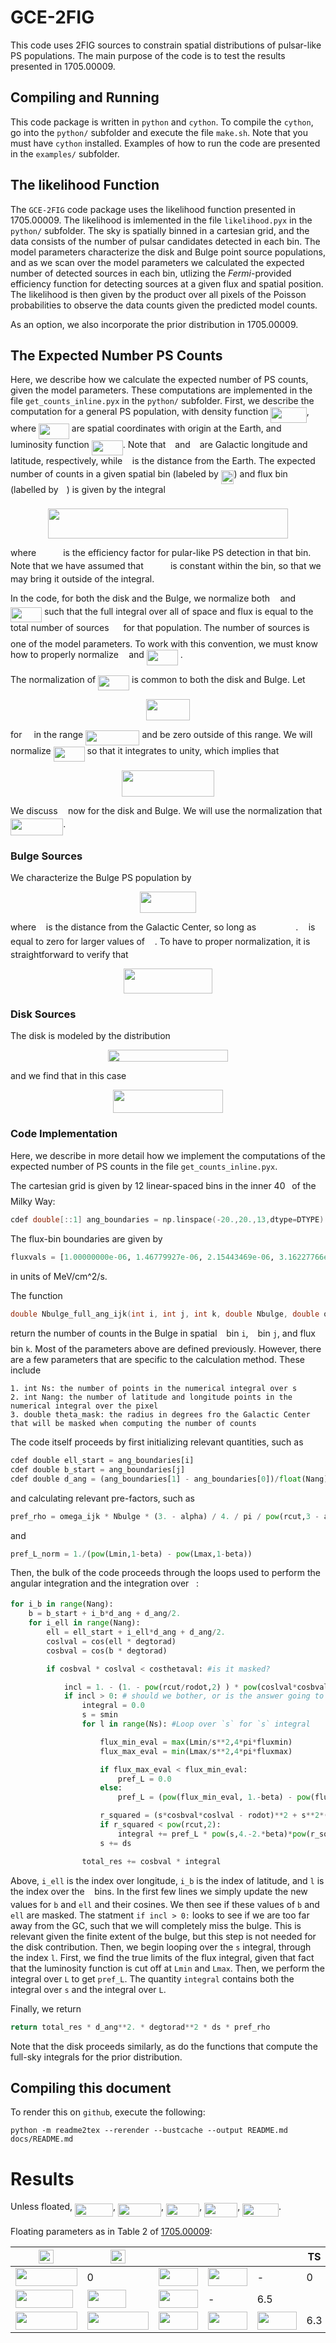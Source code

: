 # GCE-2FIG
This code uses 2FIG sources to constrain spatial distributions of pulsar-like PS populations.  The main purpose of the code is to test the results presented in 1705.00009.

## Compiling and Running

This code package is written in `python` and `cython`.  To compile the `cython`, go into the `python/` subfolder and execute the file `make.sh`.  Note that you must have `cython` installed.  Examples of how to run the code are presented in the `examples/` subfolder.

## The likelihood Function

The `GCE-2FIG` code package uses the likelihood function presented in 1705.00009.  The likelihood is imlemented in the file `likelihood.pyx` in the `python/` subfolder.  The sky is spatially binned in a cartesian grid, and the data consists of the number of pulsar candidates detected in each bin.  The model parameters characterize the disk and Bulge point source populations, and as we scan over the model parameters we calculated the expected number of detected sources in each bin, utlizing the _Fermi_-provided efficiency function for detecting sources at a given flux and spatial position.  The likelihood is then given by the product over all pixels of the Poisson probabilities to observe the data counts given the predicted model counts.

As an option, we also incorporate the prior distribution in 1705.00009.

## The Expected Number PS Counts

Here, we describe how we calculate the expected number of PS counts, given the model parameters.  These computations are implemented in the file `get_counts_inline.pyx` in the `python/` subfolder.  First, we describe the computation for a general PS population, with density function <img src="https://rawgit.com/bsafdi/GCE-2FIG/master/svgs/e33a91659757dc5a5a317888c76bc940.svg?87a711d44a&invert_in_darkmode" align=middle width=57.31143pt height=24.56553pt/>, where <img src="https://rawgit.com/bsafdi/GCE-2FIG/master/svgs/e4c7375533c0164f8ecc75cfe4198ea0.svg?5e2024448e&invert_in_darkmode" align=middle width=48.84429pt height=24.56553pt/> are spatial coordinates with origin at the Earth, and luminosity function <img src="https://rawgit.com/bsafdi/GCE-2FIG/master/svgs/bb7f89046aaec2638cc892ac2d6b7b12.svg?37ce876f0d&invert_in_darkmode" align=middle width=49.96266pt height=24.56553pt/>.  Note that <img src="https://rawgit.com/bsafdi/GCE-2FIG/master/svgs/d30a65b936d8007addc9c789d5a7ae49.svg?e5a6b9bbb5&invert_in_darkmode" align=middle width=6.8238225pt height=22.74591pt/> and <img src="https://rawgit.com/bsafdi/GCE-2FIG/master/svgs/4bdc8d9bcfb35e1c9bfb51fc69687dfc.svg?7f2cead8e9&invert_in_darkmode" align=middle width=7.0284885pt height=22.74591pt/> are Galactic longitude and latitude, respectively, while <img src="https://rawgit.com/bsafdi/GCE-2FIG/master/svgs/6f9bad7347b91ceebebd3ad7e6f6f2d1.svg?e40c7d7afe&invert_in_darkmode" align=middle width=7.6767405pt height=14.10255pt/> is the distance from the Earth.  The expected number of counts in a given spatial bin (labeled by <img src="https://rawgit.com/bsafdi/GCE-2FIG/master/svgs/4fe48dde86ac2d37419f0b35d57ac460.svg?7430ea8fe7&invert_in_darkmode" align=middle width=20.612625pt height=21.60213pt/>) and flux bin (labelled by <img src="https://rawgit.com/bsafdi/GCE-2FIG/master/svgs/63bb9849783d01d91403bc9a5fea12a2.svg?c2b84c5ba3&invert_in_darkmode" align=middle width=9.041505pt height=22.74591pt/>) is given by the integral

<p align="center"><img src="https://rawgit.com/bsafdi/GCE-2FIG/master/svgs/0b66f12996fe020e588077671462ab65.svg?6db75d50e1&invert_in_darkmode" align=middle width=384.76845pt height=47.505645pt/></p> 

where <img src="https://rawgit.com/bsafdi/GCE-2FIG/master/svgs/2e71a536af409f25b2c3baebdba40859.svg?69543bf11f&invert_in_darkmode" align=middle width=35.22189pt height=14.10255pt/> is the efficiency factor for pular-like PS detection in that bin.  Note that we have assumed that <img src="https://rawgit.com/bsafdi/GCE-2FIG/master/svgs/2e71a536af409f25b2c3baebdba40859.svg?9f76173c4c&invert_in_darkmode" align=middle width=35.22189pt height=14.10255pt/> is constant within the bin, so that we may bring it outside of the integral.
 

In the code, for both the disk and the Bulge, we normalize both <img src="https://rawgit.com/bsafdi/GCE-2FIG/master/svgs/6dec54c48a0438a5fcde6053bdb9d712.svg?88e0b7f81a&invert_in_darkmode" align=middle width=8.46714pt height=14.10255pt/> and <img src="https://rawgit.com/bsafdi/GCE-2FIG/master/svgs/bb7f89046aaec2638cc892ac2d6b7b12.svg?e141113827&invert_in_darkmode" align=middle width=49.96266pt height=24.56553pt/> such that the full integral over all of space and flux is equal to the total number of sources <img src="https://rawgit.com/bsafdi/GCE-2FIG/master/svgs/f9c4988898e7f532b9f826a75014ed3c.svg?460833f7a9&invert_in_darkmode" align=middle width=14.94405pt height=22.38192pt/> for that population.  The number of sources is one of the model parameters.  To work with this convention, we must know how to properly normalize <img src="https://rawgit.com/bsafdi/GCE-2FIG/master/svgs/6dec54c48a0438a5fcde6053bdb9d712.svg?be8d288134&invert_in_darkmode" align=middle width=8.46714pt height=14.10255pt/> and <img src="https://rawgit.com/bsafdi/GCE-2FIG/master/svgs/bb7f89046aaec2638cc892ac2d6b7b12.svg?ab3287125d&invert_in_darkmode" align=middle width=49.96266pt height=24.56553pt/> .

The normalization of <img src="https://rawgit.com/bsafdi/GCE-2FIG/master/svgs/bb7f89046aaec2638cc892ac2d6b7b12.svg?c87184bd09&invert_in_darkmode" align=middle width=49.96266pt height=24.56553pt/> is common to both the disk and Bulge.  Let 

<p align="center"><img src="https://rawgit.com/bsafdi/GCE-2FIG/master/svgs/dc7e9cac24bdd8b9fb9aa0389e209134.svg?31778f06b&invert_in_darkmode" align=middle width=69.953235pt height=33.769395pt/></p>

for <img src="https://rawgit.com/bsafdi/GCE-2FIG/master/svgs/ddcb483302ed36a59286424aa5e0be17.svg?83c87ed8bf&invert_in_darkmode" align=middle width=11.14542pt height=22.38192pt/> in the range <img src="https://rawgit.com/bsafdi/GCE-2FIG/master/svgs/f8702ab460607cfc76e52498178edb88.svg?aedfcba9fe&invert_in_darkmode" align=middle width=86.361pt height=24.56553pt/> and be zero outside of this range.  We will normalize <img src="https://rawgit.com/bsafdi/GCE-2FIG/master/svgs/bb7f89046aaec2638cc892ac2d6b7b12.svg?b4d818c4a5&invert_in_darkmode" align=middle width=49.96266pt height=24.56553pt/> so that it integrates to unity, which implies that
 
<p align="center"><img src="https://rawgit.com/bsafdi/GCE-2FIG/master/svgs/0a8a3c1792e9fdb071d6a6920dec93d7.svg?7b9f12204&invert_in_darkmode" align=middle width=147.489705pt height=41.283165pt/></p>  


We discuss <img src="https://rawgit.com/bsafdi/GCE-2FIG/master/svgs/6dec54c48a0438a5fcde6053bdb9d712.svg?8a2fc36c1c&invert_in_darkmode" align=middle width=8.46714pt height=14.10255pt/> now for the disk and Bulge.  We will use the normalization that <img src="https://rawgit.com/bsafdi/GCE-2FIG/master/svgs/91f9537316cdc8858af8eeb325936c77.svg?7f34dff96&invert_in_darkmode" align=middle width=84.237945pt height=26.70657pt/>.

### Bulge Sources 

We characterize the Bulge PS population by

<p align="center"><img src="https://rawgit.com/bsafdi/GCE-2FIG/master/svgs/20a7cb8590592ee1ab7830a4d8541614.svg?dc41f9b4fc&invert_in_darkmode" align=middle width=90.27315pt height=33.5874pt/></p>

where <img src="https://rawgit.com/bsafdi/GCE-2FIG/master/svgs/89f2e0d2d24bcf44db73aab8fc03252c.svg?e3475dd552&invert_in_darkmode" align=middle width=7.8435885pt height=14.10255pt/> is the distance from the Galactic Center, so long as <img src="https://rawgit.com/bsafdi/GCE-2FIG/master/svgs/af61c60decc49acae8eeda9dca8fe898.svg?740cba9b51&invert_in_darkmode" align=middle width=55.277805pt height=17.65764pt/> .  <img src="https://rawgit.com/bsafdi/GCE-2FIG/master/svgs/6dec54c48a0438a5fcde6053bdb9d712.svg?8ca56527d7&invert_in_darkmode" align=middle width=8.46714pt height=14.10255pt/> is equal to zero for larger values of <img src="https://rawgit.com/bsafdi/GCE-2FIG/master/svgs/89f2e0d2d24bcf44db73aab8fc03252c.svg?d59c899f7c&invert_in_darkmode" align=middle width=7.8435885pt height=14.10255pt/> .  To have to proper normalization, it is straightforward to verify that
 
<p align="center"><img src="https://rawgit.com/bsafdi/GCE-2FIG/master/svgs/9e79c22983590f5b42a2672ec8cf10a1.svg?dcb8fdc553&invert_in_darkmode" align=middle width=142.32603pt height=40.08807pt/></p>


### Disk Sources

The disk is modeled by the distribution 

<p align="center"><img src="https://rawgit.com/bsafdi/GCE-2FIG/master/svgs/ffd30829e06c1a1f6e2acec3a70ed61c.svg?56ab6e2bf3&invert_in_darkmode" align=middle width=192.0963pt height=18.569595pt/></p>

and we find that in this case

<p align="center"><img src="https://rawgit.com/bsafdi/GCE-2FIG/master/svgs/a5bba1689089f869eba4d9fda47f21e7.svg?e22817b638&invert_in_darkmode" align=middle width=175.99395pt height=37.68171pt/></p>


### Code Implementation

Here, we describe in more detail how we implement the computations of the expected number of PS counts in the file `get_counts_inline.pyx`.

The cartesian grid is given by 12 linear-spaced bins in the inner 40<img src="https://rawgit.com/bsafdi/GCE-2FIG/master/svgs/bda93e7eec1ea3bd03d7177c5b991481.svg?94abd8fa0f&invert_in_darkmode" align=middle width=6.7100715pt height=22.59873pt/> of the Milky Way:

```c
cdef double[::1] ang_boundaries = np.linspace(-20.,20.,13,dtype=DTYPE)
``` 

The flux-bin boundaries are given by

```python
fluxvals = [1.00000000e-06, 1.46779927e-06, 2.15443469e-06, 3.16227766e-06, 4.64158883e-06, 6.81292069e-06, 1.00000000e-05, 3.16227766e-05, 1.00000000e-04]
```

in units of MeV/cm^2/s.

The function 

```c
double Nbulge_full_ang_ijk(int i, int j, int k, double Nbulge, double omega_ijk, double alpha, double beta,double rcut , double Lmin, double Lmax ,int Ns ,int Nang, double theta_mask )
```

return the number of counts in the Bulge in spatial <img src="https://rawgit.com/bsafdi/GCE-2FIG/master/svgs/d30a65b936d8007addc9c789d5a7ae49.svg?fa4da1999&invert_in_darkmode" align=middle width=6.8238225pt height=22.74591pt/> bin `i`, <img src="https://rawgit.com/bsafdi/GCE-2FIG/master/svgs/4bdc8d9bcfb35e1c9bfb51fc69687dfc.svg?17a1f238e2&invert_in_darkmode" align=middle width=7.0284885pt height=22.74591pt/> bin `j`, and flux bin `k`.  Most of the parameters above are defined previously.  However, there are a few parameters that are specific to the calculation method.  These include

    1. int Ns: the number of points in the numerical integral over s
    2. int Nang: the number of latitude and longitude points in the numerical integral over the pixel
    3. double theta_mask: the radius in degrees fro the Galactic Center that will be masked when computing the number of counts
  
The code itself proceeds by first initializing relevant quantities, such as

```python
cdef double ell_start = ang_boundaries[i]
cdef double b_start = ang_boundaries[j]
cdef double d_ang = (ang_boundaries[1] - ang_boundaries[0])/float(Nang)
```

and  calculating relevant pre-factors, such as 

```python
pref_rho = omega_ijk * Nbulge * (3. - alpha) / 4. / pi / pow(rcut,3 - alpha)
```

and 

```python
pref_L_norm = 1./(pow(Lmin,1-beta) - pow(Lmax,1-beta))
```

Then, the bulk of the code proceeds through the loops used to perform the angular integration and the integration over <img src="https://rawgit.com/bsafdi/GCE-2FIG/master/svgs/6f9bad7347b91ceebebd3ad7e6f6f2d1.svg?8a89a4c633&invert_in_darkmode" align=middle width=7.6767405pt height=14.10255pt/>:

```python
for i_b in range(Nang):
    b = b_start + i_b*d_ang + d_ang/2.
    for i_ell in range(Nang):
        ell = ell_start + i_ell*d_ang + d_ang/2.
        coslval = cos(ell * degtorad)
        cosbval = cos(b * degtorad)

        if cosbval * coslval < costhetaval: #is it masked?

            incl = 1. - (1. - pow(rcut/rodot,2) ) * pow(coslval*cosbval,2)
            if incl > 0: # should we bother, or is the answer going to be zero?
                integral = 0.0
                s = smin
                for l in range(Ns): #Loop over `s` for `s` integral

                    flux_min_eval = max(Lmin/s**2,4*pi*fluxmin)
                    flux_max_eval = min(Lmax/s**2,4*pi*fluxmax)

                    if flux_max_eval < flux_min_eval:
                        pref_L = 0.0
                    else:
                        pref_L = (pow(flux_min_eval, 1.-beta) - pow(flux_max_eval, 1.-beta))*pref_L_norm

                    r_squared = (s*cosbval*coslval - rodot)**2 + s**2*(1. - pow(cosbval*coslval,2) )
                    if r_squared < pow(rcut,2):
                        integral += pref_L * pow(s,4.-2.*beta)*pow(r_squared,-alpha/2.)
                    s += ds

                total_res += cosbval * integral 
```

Above, `i_ell` is the index over longitude, `i_b` is the index of latitude, and `l` is the index over the <img src="https://rawgit.com/bsafdi/GCE-2FIG/master/svgs/6f9bad7347b91ceebebd3ad7e6f6f2d1.svg?a6455962f5&invert_in_darkmode" align=middle width=7.6767405pt height=14.10255pt/> bins.  In the first few lines we simply update the new values for `b` and `ell` and their cosines.  We then see if these values of `b` and `ell` are masked.  The statment `if incl > 0:` looks to see if we are too far away from the GC, such that we will completely miss the bulge.  This is relevant given the finite extent of the bulge, but this step is not needed for the disk contribution.  Then, we begin looping over the `s` integral, through the index `l`.  First, we find the true limits of the flux integral, given that fact that the luminosity function is cut off at `Lmin` and `Lmax`.  Then, we perform the integral over `L` to get `pref_L`.  The quantity `integral` contains both the integral over `s` and the integral over `L`.  

Finally, we return 

```python
return total_res * d_ang**2. * degtorad**2 * ds * pref_rho
```  

Note that the disk proceeds similarly, as do the functions that compute the full-sky integrals for the prior distribution.
    
## Compiling this document

To render this on `github`, execute the following:
```
python -m readme2tex --rerender --bustcache --output README.md docs/README.md
```

# Results

Unless floated, <img src="https://rawgit.com/bsafdi/GCE-2FIG/master/svgs/8d355ff26fea5f8b634222b72f19472f.svg?1d71b4dd35&invert_in_darkmode" align=middle width=60.814545pt height=21.10812pt/>,
<img src="https://rawgit.com/bsafdi/GCE-2FIG/master/svgs/5a341cc43b8429c286e732c54f035ae3.svg?579b791075&invert_in_darkmode" align=middle width=69.12081pt height=21.10812pt/>,
<img src="https://rawgit.com/bsafdi/GCE-2FIG/master/svgs/fa32ade5e29240b938ede1a9fe79cd17.svg?16a6101ecf&invert_in_darkmode" align=middle width=53.33328pt height=21.10812pt/>,
<img src="https://rawgit.com/bsafdi/GCE-2FIG/master/svgs/01a4d380c848b0b24c9d376c25ec7880.svg?bb6e383f3e&invert_in_darkmode" align=middle width=52.926885pt height=22.74591pt/>,
<img src="https://rawgit.com/bsafdi/GCE-2FIG/master/svgs/f2ca6be66d1c9df73aac3a892fda5efe.svg?e247f3f01e&invert_in_darkmode" align=middle width=57.78663pt height=21.10812pt/>.

Floating parameters as in Table 2 of [1705.00009](https://arxiv.org/pdf/1705.00009.pdf):

| <img src="https://rawgit.com/bsafdi/GCE-2FIG/master/svgs/e1337360d9fc04449e0bd6a786b5ad20.svg?7f98de2ea1&invert_in_darkmode" align=middle width=24.21903pt height=22.38192pt/>             | <img src="https://rawgit.com/bsafdi/GCE-2FIG/master/svgs/f7a0c7db2f0eff424a274f52f4a5c8d6.svg?5c08000eeb&invert_in_darkmode" align=middle width=23.61183pt height=22.38192pt/>                     | <img src="https://rawgit.com/bsafdi/GCE-2FIG/master/svgs/d1a81d9dc6dd30e43ba27c5490a34a32.svg?390bab582e&invert_in_darkmode" align=middle width=14.14413pt height=14.10255pt/>         | <img src="https://rawgit.com/bsafdi/GCE-2FIG/master/svgs/8217ed3c32a785f0b5aad4055f432ad8.svg?95b13ea02f&invert_in_darkmode" align=middle width=10.1277pt height=22.74591pt/>       | <img src="https://rawgit.com/bsafdi/GCE-2FIG/master/svgs/c745b9b57c145ec5577b82542b2df546.svg?e0fc56e9c5&invert_in_darkmode" align=middle width=10.537065pt height=14.10255pt/>      | TS |
|-------------------|---------------------------|---------------|---------------|---------------|----|
| <img src="https://rawgit.com/bsafdi/GCE-2FIG/master/svgs/ad0377333c6205a6c95d85ab794035a2.svg?e507dbddaf&invert_in_darkmode" align=middle width=98.53503pt height=28.83969pt/> | 0                         | <img src="https://rawgit.com/bsafdi/GCE-2FIG/master/svgs/ea0db90a34d030368936947fffe939b6.svg?708131c72f&invert_in_darkmode" align=middle width=62.82408pt height=28.83969pt/> | <img src="https://rawgit.com/bsafdi/GCE-2FIG/master/svgs/6a9f8a50b291933d41f2a3053694952b.svg?379596a4e6&invert_in_darkmode" align=middle width=62.82408pt height=28.83969pt/>    | -             | 0  |
| <img src="https://rawgit.com/bsafdi/GCE-2FIG/master/svgs/e163af18d2235279822f013c40633efc.svg?368b876e6e&invert_in_darkmode" align=middle width=92.00697pt height=28.83969pt/>         | <img src="https://rawgit.com/bsafdi/GCE-2FIG/master/svgs/3ac2d0ed96187aa38f78ba6f50b39bf4.svg?932eaa49f3&invert_in_darkmode" align=middle width=62.82408pt height=28.83969pt/>| <img src="https://rawgit.com/bsafdi/GCE-2FIG/master/svgs/ba99f1a8f7eff41153feecabbfabf059.svg?274b92cef9&invert_in_darkmode" align=middle width=62.82408pt height=28.83969pt/>    | -             | 6.5 |
| <img src="https://rawgit.com/bsafdi/GCE-2FIG/master/svgs/68a76f1b147b020e4c248ce98fc00986.svg?ad58c86f6b&invert_in_darkmode" align=middle width=98.53503pt height=28.83969pt/> | <img src="https://rawgit.com/bsafdi/GCE-2FIG/master/svgs/2cc8900269e8130fc67df16485761672.svg?b7193d5ba8&invert_in_darkmode" align=middle width=98.53503pt height=28.83969pt/> | <img src="https://rawgit.com/bsafdi/GCE-2FIG/master/svgs/3ac2d0ed96187aa38f78ba6f50b39bf4.svg?37cd55d1c4&invert_in_darkmode" align=middle width=62.82408pt height=28.83969pt/> | <img src="https://rawgit.com/bsafdi/GCE-2FIG/master/svgs/ba99f1a8f7eff41153feecabbfabf059.svg?3fccb48db5&invert_in_darkmode" align=middle width=62.82408pt height=28.83969pt/> | <img src="https://rawgit.com/bsafdi/GCE-2FIG/master/svgs/73e837ed10ca4f2bb41c14f1f114a1b9.svg?7576a783c1&invert_in_darkmode" align=middle width=62.82408pt height=28.83969pt/> | 6.3 |







 
